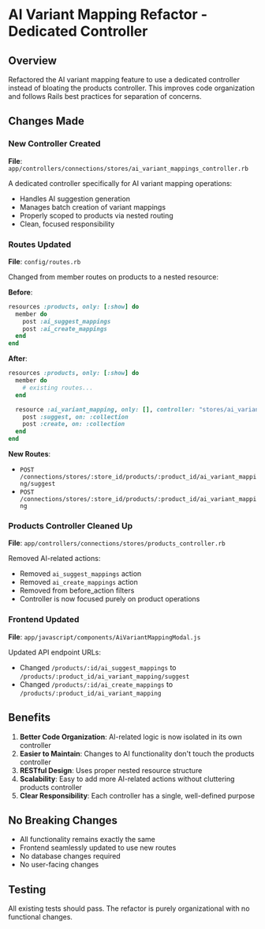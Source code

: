 # AI Variant Mapping Refactor - Dedicated Controller

## Overview

Refactored the AI variant mapping feature to use a dedicated controller instead of bloating the products controller. This improves code organization and follows Rails best practices for separation of concerns.

## Changes Made

### New Controller Created

**File**: `app/controllers/connections/stores/ai_variant_mappings_controller.rb`

A dedicated controller specifically for AI variant mapping operations:

- Handles AI suggestion generation
- Manages batch creation of variant mappings
- Properly scoped to products via nested routing
- Clean, focused responsibility

### Routes Updated

**File**: `config/routes.rb`

Changed from member routes on products to a nested resource:

**Before**:

```ruby
resources :products, only: [:show] do
  member do
    post :ai_suggest_mappings
    post :ai_create_mappings
  end
end
```

**After**:

```ruby
resources :products, only: [:show] do
  member do
    # existing routes...
  end

  resource :ai_variant_mapping, only: [], controller: "stores/ai_variant_mappings" do
    post :suggest, on: :collection
    post :create, on: :collection
  end
end
```

**New Routes**:

- `POST /connections/stores/:store_id/products/:product_id/ai_variant_mapping/suggest`
- `POST /connections/stores/:store_id/products/:product_id/ai_variant_mapping`

### Products Controller Cleaned Up

**File**: `app/controllers/connections/stores/products_controller.rb`

Removed AI-related actions:

- Removed `ai_suggest_mappings` action
- Removed `ai_create_mappings` action
- Removed from before_action filters
- Controller is now focused purely on product operations

### Frontend Updated

**File**: `app/javascript/components/AiVariantMappingModal.js`

Updated API endpoint URLs:

- Changed `/products/:id/ai_suggest_mappings` to `/products/:product_id/ai_variant_mapping/suggest`
- Changed `/products/:id/ai_create_mappings` to `/products/:product_id/ai_variant_mapping`

## Benefits

1. **Better Code Organization**: AI-related logic is now isolated in its own controller
2. **Easier to Maintain**: Changes to AI functionality don't touch the products controller
3. **RESTful Design**: Uses proper nested resource structure
4. **Scalability**: Easy to add more AI-related actions without cluttering products controller
5. **Clear Responsibility**: Each controller has a single, well-defined purpose

## No Breaking Changes

- All functionality remains exactly the same
- Frontend seamlessly updated to use new routes
- No database changes required
- No user-facing changes

## Testing

All existing tests should pass. The refactor is purely organizational with no functional changes.
